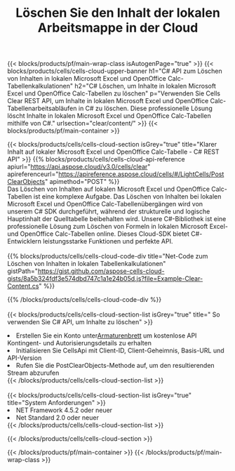 ﻿---
title:  Löschen Sie den Inhalt der lokalen Arbeitsmappe in der Cloud
description:  Cloud-APIs und SDKs zum Löschen von Inhalten unter Microsoft Excel und OpenOffice Calc. Klarer Inhalt auf lokalen Tabellen durch die Cells Cloud API. SDK unterstützt verschiedene Entwicklungssprachen. Dazu gehören Android, C#, Go, Java, NodeJS, Perl, PHP, Python, Ruby und Swift.
url: /de/net/clear/content/
---
{{< blocks/products/pf/main-wrap-class isAutogenPage="true" >}}
{{< blocks/products/cells/cells-cloud-upper-banner h1="C# API zum Löschen von Inhalten in lokalen Microsoft Excel und OpenOffice Calc-Tabellenkalkulationen" h2="C# Löschen, um Inhalte in lokalen Microsoft Excel und OpenOffice Calc-Tabellen zu löschen" p="Verwenden Sie Cells Clear REST API, um Inhalte in lokalen Microsoft Excel und OpenOffice Calc-Tabellenarbeitsabläufen in C# zu löschen. Diese professionelle Lösung löscht Inhalte in lokalen Microsoft Excel und OpenOffice Calc-Tabellen mithilfe von C#." urlsection="clear/content/" >}}
{{< blocks/products/pf/main-container >}}

{{< blocks/products/cells/cells-cloud-section isGrey="true" title="Klarer Inhalt auf lokaler Microsoft Excel und OpenOffice Calc-Tabelle - C# REST API" >}}
{{% blocks/products/cells/cells-cloud-api-reference apiurl="https://api.aspose.cloud/v3.0/cells/clear" apireferenceurl="https://apireference.aspose.cloud/cells/#/LightCells/PostClearObjects" apimethod="POST" %}}
<br/>
Das Löschen von Inhalten auf lokalen Microsoft Excel und OpenOffice Calc-Tabellen ist eine komplexe Aufgabe. Das Löschen von Inhalten bei lokalen Microsoft Excel und OpenOffice Calc-Tabellenübergängen wird von unserem C# SDK durchgeführt, während der strukturelle und logische Hauptinhalt der Quelltabelle beibehalten wird. Unsere C#-Bibliothek ist eine professionelle Lösung zum Löschen von Formeln in lokalen Microsoft Excel- und OpenOffice Calc-Tabellen online. Dieses Cloud-SDK bietet C#-Entwicklern leistungsstarke Funktionen und perfekte API.
<br/>
<br/>
{{% blocks/products/cells/cells-cloud-code-div title="Net-Code zum Löschen von Inhalten in lokalen Tabellenkalkulationen" gistPath="https://gist.github.com/aspose-cells-cloud-gists/8a5b324fdf3e574dbd747c1a1e24b05d.js?file=Example-Clear-Content.cs" %}}
  
{{% /blocks/products/cells/cells-cloud-code-div %}}
<br/>
<br/>
{{< blocks/products/cells/cells-cloud-section-list isGrey="true" title=" So verwenden Sie C# API, um Inhalte zu löschen" >}}
<li> Erstellen Sie ein Konto unter<a href="https://dashboard.aspose.cloud/">Armaturenbrett</a> um kostenlose API Kontingent- und Autorisierungsdetails zu erhalten</li>
<li>Initialisieren Sie CellsApi mit Client-ID, Client-Geheimnis, Basis-URL und API-Version</li>
<li>Rufen Sie die PostClearObjects-Methode auf, um den resultierenden Stream abzurufen</li>
{{< /blocks/products/cells/cells-cloud-section-list >}}
<br/>
<br/>
{{< blocks/products/cells/cells-cloud-section-list isGrey="true" title="System Anforderungen" >}}
<li>NET Framework 4.5.2 oder neuer</li>
<li>Net Standard 2.0 oder neuer</li>
{{< /blocks/products/cells/cells-cloud-section-list >}}

{{< /blocks/products/cells/cells-cloud-section >}}

{{< /blocks/products/pf/main-container >}}
{{< /blocks/products/pf/main-wrap-class >}}
